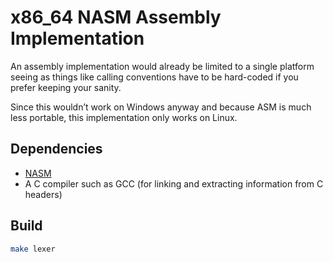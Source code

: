 # x86_64 NASM Assembly Implementation

An assembly implementation would already be limited to a single platform seeing as things like calling conventions have to be hard-coded if you prefer keeping your sanity.

Since this wouldn’t work on Windows anyway and because ASM is much less portable, this implementation only works on Linux.

## Dependencies
- [NASM](https://www.nasm.us)
- A C compiler such as GCC (for linking and extracting information from C headers)

## Build
```bash
make lexer
```